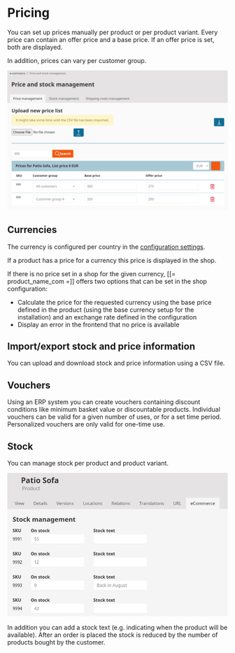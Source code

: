 # Pricing

You can set up prices manually per product or per product variant.
Every price can contain an offer price and a base price. If an offer price is set, both are displayed.

In addition, prices can vary per customer group.

![Price management](img/price_mgmt.png)

## Currencies

The currency is configured per country in the [configuration settings](../shop_configuration/shop_configuration.md#currencies-used-per-country).

If a product has a price for a currency this price is displayed in the shop.

If there is no price set in a shop for the given currency, [[= product_name_com =]] offers two options that can be set in the shop configuration:

- Calculate the price for the requested currency using the base price defined in the product (using the base currency setup for the installation) and an exchange rate defined in the configuration
- Display an error in the frontend that no price is available

## Import/export stock and price information

You can upload and download stock and price information using a CSV file.

## Vouchers

Using an ERP system you can create vouchers containing discount conditions like minimum basket value or discountable products.
Individual vouchers can be valid for a given number of uses, or for a set time period.
Personalized vouchers are only valid for one-time use.

## Stock

You can manage stock per product and product variant.

![Stock management](img/stock_management.png)

In addition you can add a stock text (e.g. indicating when the product will be available).
After an order is placed the stock is reduced by the number of products bought by the customer.
